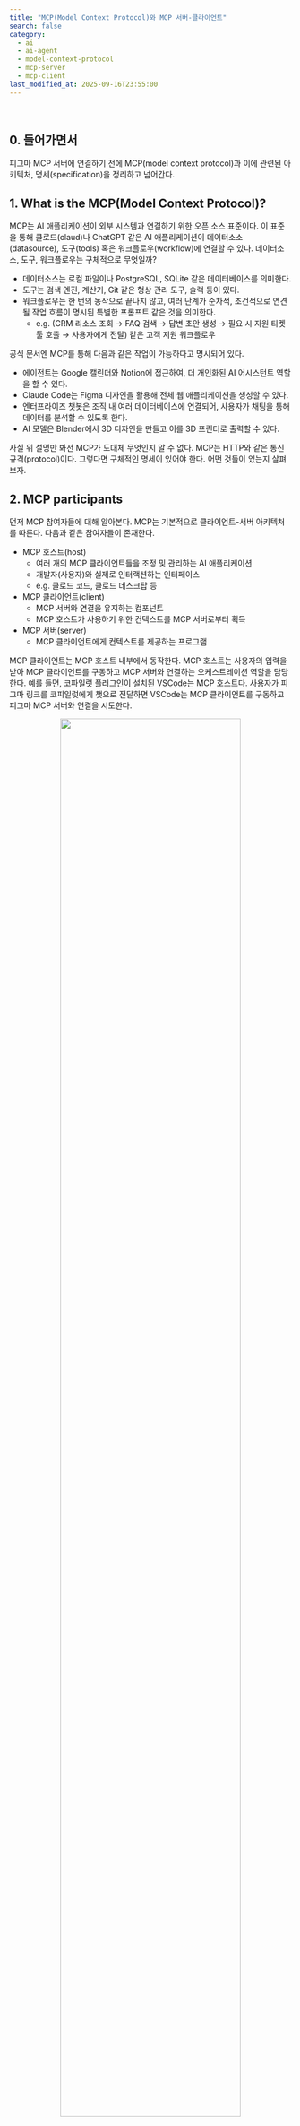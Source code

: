 ```yaml
---
title: "MCP(Model Context Protocol)와 MCP 서버-클라이언트"
search: false
category:
  - ai
  - ai-agent
  - model-context-protocol
  - mcp-server
  - mcp-client
last_modified_at: 2025-09-16T23:55:00
---
```


<br/>

## 0. 들어가면서

피그마 MCP 서버에 연결하기 전에 MCP(model context protocol)과 이에 관련된 아키텍처, 명세(specification)을 정리하고 넘어간다.

## 1. What is the MCP(Model Context Protocol)?

MCP는 AI 애플리케이션이 외부 시스템과 연결하기 위한 오픈 소스 표준이다. 이 표준을 통해 클로드(claud)나 ChatGPT 같은 AI 애플리케이션이 데이터소소(datasource), 도구(tools) 혹은 워크플로우(workflow)에 연결할 수 있다. 데이터소스, 도구, 워크플로우는 구체적으로 무엇일까?

- 데이터소스는 로컬 파일이나 PostgreSQL, SQLite 같은 데이터베이스를 의미한다.
- 도구는 검색 엔진, 계산기, Git 같은 형상 관리 도구, 슬랙 등이 있다.
- 워크플로우는 한 번의 동작으로 끝나지 않고, 여러 단계가 순차적, 조건적으로 연견될 작업 흐름이 명시된 특별한 프롬프트 같은 것을 의미한다.
  - e.g. (CRM 리소스 조회 → FAQ 검색 → 답변 초안 생성 → 필요 시 지원 티켓 툴 호출 → 사용자에게 전달) 같은 고객 지원 워크플로우

공식 문서엔 MCP를 통해 다음과 같은 작업이 가능하다고 명시되어 있다.

- 에이전트는 Google 캘린더와 Notion에 접근하여, 더 개인화된 AI 어시스턴트 역할을 할 수 있다.
- Claude Code는 Figma 디자인을 활용해 전체 웹 애플리케이션을 생성할 수 있다.
- 엔터프라이즈 챗봇은 조직 내 여러 데이터베이스에 연결되어, 사용자가 채팅을 통해 데이터를 분석할 수 있도록 한다.
- AI 모델은 Blender에서 3D 디자인을 만들고 이를 3D 프린터로 출력할 수 있다.

사실 위 설명만 봐선 MCP가 도대체 무엇인지 알 수 없다. MCP는 HTTP와 같은 통신 규격(protocol)이다. 그렇다면 구체적인 명세이 있어야 한다. 어떤 것들이 있는지 살펴보자.

## 2. MCP participants

먼저 MCP 참여자들에 대해 알아본다. MCP는 기본적으로 클라이언트-서버 아키텍처를 따른다. 다음과 같은 참여자들이 존재한다.

- MCP 호스트(host)
  - 여러 개의 MCP 클라이언트들을 조정 및 관리하는 AI 애플리케이션 
  - 개발자(사용자)와 실제로 인터랙션하는 인터페이스
  - e.g. 클로드 코드, 클로드 데스크탑 등
- MCP 클라이언트(client)
  - MCP 서버와 연결을 유지하는 컴포넌트
  - MCP 호스트가 사용하기 위한 컨텍스트를 MCP 서버로부터 획득
- MCP 서버(server)
  - MCP 클라이언트에게 컨텍스트를 제공하는 프로그램

MCP 클라이언트는 MCP 호스트 내부에서 동작한다. MCP 호스트는 사용자의 입력을 받아 MCP 클라이언트를 구동하고 MCP 서버와 연결하는 오케스트레이션 역할을 담당한다. 예를 들면, 코파일럿 플러그인이 설치된 VSCode는 MCP 호스트다. 사용자가 피그마 링크를 코피일럿에게 챗으로 전달하면 VSCode는 MCP 클라이언트를 구동하고 피그마 MCP 서버와 연결을 시도한다.

<div align="center">
  <img src="/images/posts/2025/mcp-and-mcp-server-01.png" width="80%" class="image__border">
</div>
<center>https://modelcontextprotocol.io/docs/learn/architecture</center>

<br/>

MCP 서버는 컨텍스트 데이터를 제공하는 모든 프로그램을 지칭한다. 어디에서 동작하는지 중요하지 않다. 로컬 PC에서도 동작할 수 있고 원격에 존재할 수도 있다.

- 로컬 MCP 서버
  - 클로드 데스크탑는 동일한 호스트 머신의 파일 시스템에 접근하기 위해 로컬 머신에 파일 시스템 MCP 서버를 실행 후 MCP 클라이언트를 통해 연결한다.
  - VSCode 코파일럿은 피그마 디자인 시스템에 접근하기 위해 피그마 MCP 서버와 MCP 클라이언트로 연결한다. 피그마 MCP 서버는 피그마 애플리케이션을 통해 로컬 PC에서 실행된다.
- 원격 MCP 서버
  - 공식 센트리(sentry) MCP 서버는 센트리 플랫폼에서 동작한다.

## 3. MCP Layers

MCP는 두 개의 레이어로 구성된다.

- 데이터 계층(data layer)
  - 클라이언트-서버 간 통신을 위해 사용하는 JSON-RPC 기반의 프로토콜이다. 
  - 라이프사이클 관리, 핵심 기본 요소(도구, 리소스, 프롬프트, 알림 등)을 위해 사용된다.
- 전송 계층(transport layer)
  - 클라이언트와 서버 사이의 데이터 교환을 가능하게 하는 통신 메카니즘과 채널을 정의한다.
  - 전송(transport) 방식에 따른 연결 수립, 메시지 프레이밍, 그리고 인증(authorization)을 위해 사용된다.

각 계층이 어떤 일을 수행하는지 알아보자.

### 3.1. Data Layer

`데이터 계층`은 메시지 포맷, 도구 호출, 리소스, 프롬프트 등 어떤 데이터/명령을 주고 받을지 규정하는 계층이다. [JSON-RPC 2.0](https://www.jsonrpc.org/) 기반으로 교환 프로토콜이 구현되어 있다. 프로토콜에는 메시지 구조와 의미가 정의되어 있다. 데이터 계층에선 다음과 같은 작업들을 수행한다.

- 라이프사이클 관리
  - 클라이언트와 서버 간의 연결 초기화, 기능(capability) 협상, 연결 종료를 처리한다.
- 서버 기능
  - AI 동작을 위한 도구, 컨텍스트 데이터를 위한 리소스, 클라이언트와 주고 받는 상호작용 템플릿(프롬프트) 등 핵심 기능들을 제공한다.
- 클라이언트 기능
  - 서버가 클라이언트의 호스트 LLM에게 샘플링을 요청하거나, 사용자 입력을 유도하거나, 클라이언트에 메시지를 로그로 남길 수 있도록 한다.
- 유틸리티 기능
  - 실시간 업데이트를 위한 알림(notification), 장시간 실행되는 작업의 진행 상황 추적(progress tracking) 등 추가적인 기능을 지원한다.

서버 기능과 클라이언트 기능은 아래에서 구체적인 예시를 통해 살펴본다. `라이프사이클`은 MCP 통신을 위해 서버-클라이언트 사이에 핸드쉐이킹(handshaking)을 하는 작업이다.

- 초기화(Initialization) - 기능 협상과 프로토콜 버전 합의
- 운영(Operation) - 정상적인 프로토콜 통신으로 서버, 클라이언트, 유틸리티 기능들을 사용
- 종료(Shutdown) - 연결의 정상적인 종료

<div align="center">
  <img src="/images/posts/2025/mcp-and-mcp-server-02.png" width="65%" class="image__border">
</div>
<center>https://modelcontextprotocol.io/specification/2025-06-18/basic/lifecycle</center>

<br/>

[기능 협상](https://modelcontextprotocol.io/specification/2025-06-18/architecture#capability-negotiation)은 클라이언트와 서버가 초기화 과정에서 자신이 지원하는 기능을 명시적으로 선언하는 것이다. 세션 내 선언된 기능만 사용할 수 있다. 기능 협상을 통해 클라이언트와 서버가 지원되는 기능을 명확히 이해하고, 추가 확장성도 확보할 수 있다.

### 3.2. Transport Layer

`전송 계층`은 데이터 계층의 메시지를 담아 어떻게 주고 받을지 담당한다. 연결 수립, 메시지 프레이밍, 스트리밍, 인증 같은 내용물을 감싸는 봉투(envelope) 같은 역할을 수행한다. 클라이언트와 서버 사이의 통신 채널과 인증을 관리한다. MCP 참여자들 사이의 안전한 통신, 메시지 프레이밍, 연결 수립 등을 처리한다. 다음과 같은 두 가지 전송 매커니즘을 지원한다.

- STDIO 전송
  - 동일한 머신에서 로컬 프로세스 간 직접적인 프로세스 통신을 위해 표준 입력/출력 스트림을 사용한다. 
  - 네트워크 오버헤드가 없으므로 최적의 성능을 제공한다.
- 스트리밍 가능한 HTTP 전송
  - 클라이언트에서 서버로 보낼 때 HTTP POST를 사용하며, 선택적으로 서버 전송 이벤트(Server-Sent Events)를 통해 스트리밍 기능을 제공한다. 
  - 이 전송 방식은 원격 서버 통신을 가능하게 하며, Bearer 토큰, API 키, 커스텀 헤더 등 표준 HTTP 인증 방법을 지원한다. 
  - MCP는 인증 토큰을 얻기 위해 OAuth 사용을 권장한다.

스트리밍 가능한 HTTP 전송 방식의 경우 서버와 클라이언트 사이의 약속된 커뮤니케이션을 위해 HTTP 헤더를 사용한다. 재시도, 재전송, 세션 관리 등을 위한 커스텀 HTTP 헤더들이 있다.

이렇게 보면 네트워크 계층에서 전송 계층(TCP) 위에서 응용 계층(HTTP)가 동작하는 것과 비슷하다. 전송 계층은 클라이언트-서버 사이의 전송 방식을 표준 입출력(STDIO, Stanard Input/Output) 방식 혹은 HTTP 방식으로 결정하는 것이다. 데이터 계층은 MCP 클라이언트 프로세스와 MCP 서버 프로세스 사이에 약속된 포맷의 JSON 요청과 응답을 주고 받는 것이다.

## 4. Primitives

서버와 클라이언트의 핵심 기본 기능(primitive)을 살펴보자. 

### 4.1. MCP server primitives

`MCP 서버`가 노출하는 있는 세 가지 기본 기능은 다음과 같다.

- 도구(Tools)
  - AI 애플리케이션이 동작을 수행하기 위해 호출할 수 있는 실행 가능한 함수들 (예: 파일 작업, API 호출, 데이터베이스 쿼리)
- 리소스(Resources)
  - AI 애플리케이션에 문맥 정보를 제공하는 데이터 소스 (예: 파일 내용, 데이터베이스 레코드, API 응답)
- 프롬프트(Prompts)
  - 언어 모델과의 상호작용을 구조화하는 데 도움이 되는 재사용 가능한 템플릿 (예: 시스템 프롬프트, few-shot 예시)

구체적인 예시를 들어보자. 데이터베이스에 관련된 컨텍스트를 제공하는 MCP 서버가 있다고 생각해보자. 이 MCP 서버는 데이터베이스를 질의(querying)할 수 있는 도구, 데이터베이스의 스키마 정보를 포함한 리소스, 퓨-샷(few-shot) 프롬프트를 포함한 예제 프롬프트들을 노출할 수 있다. MCP 호스트(VSCode)는 MCP 클라이언트를 통해 데이터베이스에 데이터를 질의하거나, 필요한 스키마 정보를 조회하거나, 이미 잘 정의된 프롬프트를 변경해 사용할 수 있다.

MCP 클라이언트는 요청을 보낼 때 `method`라는 프로퍼티에 어떤 연산을 수행할지 함께 전달한다. 각 기본 기능 유형에는 `발견(*/list)`, `조회(*/get)`, `실행(tools/call)` 등이 존재한다. 예를 들어, MCP 클라이언트가 MCP 서버가 제공하는 도구 리스트를 사용할 때 아래 흐름을 통해 진행된다.

- 클라이언트는 `tools/list`를 통해 사용 가능한 도구를 탐색한다.
- LLM이 도구를 선택하면 클라이언트는 `tools/call`을 통해 해당 도구를 실행한다.

<div align="center">
  <img src="/images/posts/2025/mcp-and-mcp-server-03.png" width="65%" class="image__border">
</div>
<center>https://modelcontextprotocol.io/specification/2025-06-18/server/tools</center>

<br/>

구체적으로 어떤 요청과 응답이 오고 가는지 살펴보자. MCP 서버가 제공하는 도구를 확인할 때 MCP 클라이언트는 아래 요청을 전달한다. 

- `tools/list` 사용할 수 있는 도구 리스트를 볼 때 사용한다.

```json
{
  "jsonrpc": "2.0",
  "id": 2,
  "method": "tools/list"
}
```

MCP 서버는 다음과 같은 응답을 보낸다. 사용할 수 있는 도구 리스트와 어떤 입력이 필요한지에 대한 내용이 포함되어 있다.

```json
{
  "jsonrpc": "2.0",
  "id": 2,
  "result": {
    "tools": [
      {
        "name": "calculator_arithmetic",
        "title": "Calculator",
        "description": "Perform mathematical calculations including basic arithmetic, trigonometric functions, and algebraic operations",
        "inputSchema": {
          "type": "object",
          "properties": {
            "expression": {
              "type": "string",
              "description": "Mathematical expression to evaluate (e.g., '2 + 3 * 4', 'sin(30)', 'sqrt(16)')"
            }
          },
          "required": ["expression"]
        }
      },
      {
        "name": "weather_current",
        "title": "Weather Information",
        "description": "Get current weather information for any location worldwide",
        "inputSchema": {
          "type": "object",
          "properties": {
            "location": {
              "type": "string",
              "description": "City name, address, or coordinates (latitude,longitude)"
            },
            "units": {
              "type": "string",
              "enum": ["metric", "imperial", "kelvin"],
              "description": "Temperature units to use in response",
              "default": "metric"
            }
          },
          "required": ["location"]
        }
      }
    ]
  }
}
```

특정 도구를 실행하고 싶다면 MCP 클라이언트를 통해 다음과 같은 요청을 보낸다.

- 조회한 도구 중 `weather_current` 도구를 호출한다.
- 필요한 파라미터는 `location`, `units` 이다.

```json
{
  "jsonrpc": "2.0",
  "id": 3,
  "method": "tools/call",
  "params": {
    "name": "weather_current",
    "arguments": {
      "location": "San Francisco",
      "units": "imperial"
    }
  }
}
```

### 4.2. MCP client primitives

`MCP 클라이언트`가 제공하는 세 가지 핵심 기본 요소를 알아보자. MCP 서버는 이를 호출할 수 있다. 다음과 같은 기본 요소들이 있다.

- 샘플링(Sampling)
  - 서버가 클라이언트의 AI 애플리케이션에서 언어 모델 완성(completion)을 요청할 수 있게 한다. 
  - 이는 서버 개발자가 언어 모델에 접근하고 싶지만, 특정 모델에 종속되거나 MCP 서버에 언어 모델 SDK를 포함하고 싶지 않을 때 유용하다. 
  - 이 경우 `sampling/complete` 메서드를 사용하여 클라이언트의 AI 애플리케이션에 언어 모델 완성을 요청할 수 있다.
- 추론 요청(Elicitation)
  - 서버가 사용자에게 추가 정보를 요청할 수 있게 한다. 
  - 이는 서버 개발자가 사용자로부터 더 많은 정보를 얻거나, 특정 작업에 대한 확인을 요청하고 싶을 때 유용하다. 
  - 이 경우 `elicitation/request` 메서드를 사용하여 사용자에게 추가 정보를 요청할 수 있다.
- 로깅(Logging)
  - 서버가 클라이언트에 로그 메시지를 전송하여 디버깅 및 모니터링에 활용할 수 있게 한다.

샘플링은 서버가 클라이언트가 가진 AI 모델에게 질문을 보내고 답을 받아오는 기능이다. 서버가 직접 언어 모델을 갖고 있지 않아도 클라이언트의 AI에게 부탁해서 답을 받아오는 구조다. 이런 경우에 유용하다. 

- 서버 개발자는 특정 모델에 종속되어 있지 않으면서 AI 기능을 사용하고 싶다. 
- MCP 서버 안에 언어 모델 SDK를 직접 넣으면 무겁고 복잡하니깐, 클라이언트에게 사용을 위임한다.

샘플링의 플로우를 살펴보자. `sampling/createMessage` 요청이 서버에서부터 시작한다.

- 여러 단계의 사람 참여(human-in-the-loop) 같은 검증 지점을 통해 보안(security)을 보장한다.
- 사용자는 초기 요청과 생성된 응답을 서버로 반환하기 전에 검토(response-review)하고 수정할 수 있다.

<div align="center">
  <img src="/images/posts/2025/mcp-and-mcp-server-04.png" width="100%" class="image__border">
</div>
<center>https://modelcontextprotocol.io/docs/learn/client-concepts</center>

<br/>

마찬가지로 어떤 요청과 응답이 오고 가는지 살펴보자. MCP 서버가 LLM 기능을 사용하고 싶을 떄 MCP 클라이언트에게 아래 요청을 전달한다. 

- `sampling/createMessage`은 언어 모델에게 메시지를 기반으로 답변을 생성해달라는 요청이다.

```json
{
  "jsonrpc": "2.0",
  "id": 1,
  "method": "sampling/createMessage",
  "params": {
    "messages": [
      {
        "role": "user",
        "content": {
          "type": "text",
          "text": "What is the capital of France?"
        }
      }
    ],
    "modelPreferences": {
      "hints": [
        {
          "name": "claude-3-sonnet"
        }
      ],
      "intelligencePriority": 0.8,
      "speedPriority": 0.5
    },
    "systemPrompt": "You are a helpful assistant.",
    "maxTokens": 100
  }
}
```

MCP 클라이언트는 위 요청을 받으면 AI 모델(ChatGPT)에게 이를 위임힌다. MCP 클라이언트는 MCP 호스트(VSCode 혹은 클로드 데스크탑)와 연결된 AI 모델에게 요청을 포워딩한다. AI 모델로부터 받은 응답을 사용자 리뷰를 거친 후 MCP 서버에게 전달한다. 메시지 포맷은 다음과 같다.

```json
{
  "jsonrpc": "2.0",
  "id": 1,
  "result": {
    "role": "assistant",
    "content": {
      "type": "text",
      "text": "The capital of France is Paris."
    },
    "model": "claude-3-sonnet-20240307",
    "stopReason": "endTurn"
  }
}
```

## CLOSING

[MCP 명세서](https://modelcontextprotocol.io/specification/2025-06-18)을 보면 위에서 예시로 든 `tools`, `sampling` 외에도 다른 요소들(primitives)에 대한 요청, 응답 예시가 있다. MCP 참여자들의 시퀀스 다이어그램들도 있으니 한번 읽어보면 이 프로토콜에 대한 개념을 잡을 수 있다. 

이 프로토콜은 용어가 헷갈린다. 아래 개념들이 나를 혼란에 빠트린 것 같다.

- 호스트가 물리적 머신을 의미하지 않고, VSCode 같은 애플리케이션을 의미한다.
- 클라이언트가 요청만 수행하는 것이 아니고 서버로부터 요청을 받는다.
- 서버가 받드시 외부에서 동작하는 것이 아니라 MCP 호스트가 설치된 머신에서 실행 중일 수 있다.

#### REFERENCE

- <https://modelcontextprotocol.io/docs/getting-started/intro>
- <https://modelcontextprotocol.io/docs/learn/architecture>
- <https://modelcontextprotocol.io/specification/2025-06-18>
- <https://www.jsonrpc.org/>

[improve-development-process-by-vibe-coding-link]: https://junhyunny.github.io/ai/ai-agent/copilot/prompt/improve-development-process-by-vibe-coding/